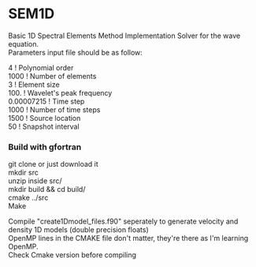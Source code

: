 # SEM1D 
Basic 1D Spectral Elements Method Implementation Solver for the wave equation.
<br>Parameters input file should be as follow:<br>

4                    ! Polynomial order <br>
1000                 ! Number of elements<br>
3                    ! Element size<br>
100.                 ! Wavelet's peak frequency<br>
0.00007215           ! Time step<br>
1000                 ! Number of time steps<br>
1500                 ! Source location<br>
50                   ! Snapshot interval<br>

<h3> Build with gfortran </h3>
git clone or just download it<br> 
mkdir src <br>
unzip inside src/<br>
mkdir build && cd build/<br>
cmake ../src<br>
Make <br>

Compile "create1Dmodel_files.f90" seperately to generate velocity and density 1D models (double precision floats)
<br> 
OpenMP lines in the CMAKE file don't matter, they're there as I'm learning OpenMP.
<br>
Check Cmake version before compiling 
